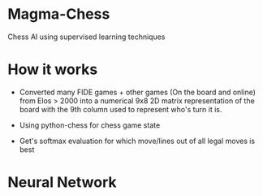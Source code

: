 # Magma-Chess
Chess AI using supervised learning techniques

# How it works
* Converted many FIDE games + other games (On the board and online) from Elos > 2000 into a numerical 9x8 2D matrix representation of the board with the 9th column used to represent who's turn it is. 

* Using python-chess for chess game state

* Get's softmax evaluation for which move/lines out of all legal moves is best

# Neural Network

